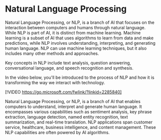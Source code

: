 # Natural Language Processing

Natural Language Processing, or NLP, is a branch of AI that focuses on the interaction between computers and humans through natural language. While NLP is part of AI, it is distinct from machine learning. Machine learning is a subset of AI that uses algorithms to learn from data and make predictions, while NLP involves understanding, interpreting, and generating human language. NLP can use machine learning techniques, but it also includes many other methods and approaches.

Key concepts in NLP include text analysis, question answering, conversational language, and speech recognition and synthesis.

In the video below, you'll be introduced to the process of NLP and how it is transforming the way we interact with technology.

[!VIDEO https://go.microsoft.com/fwlink/?linkid=2285840]

Natural Language Processing, or NLP, is a branch of AI that enables computers to understand, interpret and generate human language. It encompasses various capabilities such as sentiment analysis, key phrase extraction, language detection, named entity recognition, text summarization, and real-time translation. NLP applications span customer service, healthcare, business intelligence, and content management. These NLP capabilities are often powered by AI algorithms. 